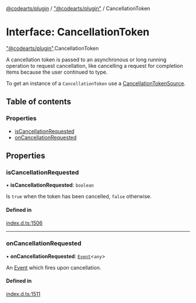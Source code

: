 [@codearts/plugin](../README.md) / ["@codearts/plugin"](../modules/_codearts_plugin_.md) / CancellationToken

# Interface: CancellationToken

["@codearts/plugin"](../modules/_codearts_plugin_.md).CancellationToken

A cancellation token is passed to an asynchronous or long running
operation to request cancellation, like cancelling a request
for completion items because the user continued to type.

To get an instance of a `CancellationToken` use a
[CancellationTokenSource](../classes/codearts_plugin_.CancellationTokenSource.md).

## Table of contents

### Properties

- [isCancellationRequested](codearts_plugin_.CancellationToken.md#iscancellationrequested)
- [onCancellationRequested](codearts_plugin_.CancellationToken.md#oncancellationrequested)

## Properties

### isCancellationRequested

• **isCancellationRequested**: `boolean`

Is `true` when the token has been cancelled, `false` otherwise.

#### Defined in

[index.d.ts:1506](https://github.com/huaweicloud/cloudide-plugin-api/blob/4d28848/index.d.ts#L1506)

___

### onCancellationRequested

• **onCancellationRequested**: [`Event`](codearts_plugin_.Event.md)<`any`\>

An [Event](codearts_plugin_.Event.md) which fires upon cancellation.

#### Defined in

[index.d.ts:1511](https://github.com/huaweicloud/cloudide-plugin-api/blob/4d28848/index.d.ts#L1511)

